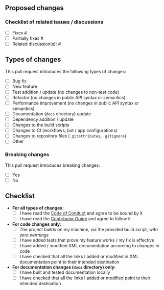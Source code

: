 ## Proposed changes

<!--
  For trivial changes, a single line or short paragraph will do.
  
  Here's a possible outline for more complex pull requests.
  You don't have to follow this outline, but it may help you get started.
    - WHY: What problem are you trying to solve?
    - WHERE: Which area(s) of the code / documentation do your changes target?
    - WHAT: What incorrect behavior did you correct / what feature did you add?
    - HOW: Did you apply any particular algorithm / technology?
      - Other approaches considered
      - Motivations for technical choices
    - Performance considerations
    - Security considerations
      - Potential risks averted
      - Potential risks remaining

  GitHub Markdown guide: https://docs.github.com/en/get-started/writing-on-github
  Markdown cheatsheet  : https://enterprise.github.com/downloads/en/markdown-cheatsheet.pdf
-->

### Checklist of related issues / discussions

<!--
  All non-trivial changes MUST refer to at least one issue or discussion.

  Put an `x` in the boxes that apply.

  List issue / discussion numbers prefixed by # and separated by space (no punctuation), like this:
    - [x] Fixes #123 #456
-->

- [ ] Fixes #
- [ ] Partially fixes #
- [ ] Related discussion(s): #

## Types of changes

This pull request introduces the following types of changes:

<!-- Put an `x` in the boxes that apply. -->

- [ ] Bug fix <!-- This includes changes to tests and XML documentation as applicable. -->
- [ ] New feature <!-- This includes changes to tests and XML documentation as applicable. -->
- [ ] Test addition / update (no changes to non-test code)
- [ ] Refactor (no changes in public API syntax or semantics)
- [ ] Performance improvement (no changes in public API syntax or semantics)
- [ ] Documentation (`docs` directory) update
- [ ] Dependency addition / update
- [ ] Changes to the build scripts
- [ ] Changes to CI (workflows, bot / app configurations)
- [ ] Changes to repository files (`.gitattributes`, `.gitignore`)
- [ ] Other

<!-- If you put an `x` in the "Other" box, please describe the type of changes. -->

### Breaking changes

This pull request introduces breaking changes:

<!-- Put an `x` in the box that applies. -->

- [ ] Yes
- [ ] No

## Checklist

<!-- Put an `x` in the boxes that apply. -->

- **For all types of changes:**
  - [ ] I have read the [Code of Conduct](https://github.com/Tenacom/.github/blob/main/CODE_OF_CONDUCT.md) and agree to be bound by it
  - [ ] I have read the [Contributor Guide](https://github.com/Tenacom/.github/blob/main/CONTRIBUTING.md) and agree to follow it
- **For code changes only:**
  - [ ] The project builds on my machine, via the provided build script, _with zero warnings_
  - [ ] I have added tests that prove my feature works / my fix is effective
  - [ ] I have added / modified XML documentation according to changes in code
  - [ ] I have checked that all the links I added or modified in XML documentation point to their intended destination
- **For documentation changes (`docs` directory) only:**
  - [ ] I have built and tested documentation locally
  - [ ] I have checked that all the links I added or modified point to their intended destination
